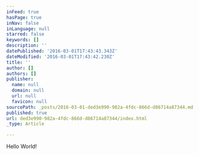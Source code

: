 ```yaml
---
inFeed: true
hasPage: true
inNav: false
inLanguage: null
starred: false
keywords: []
description: ''
datePublished: '2016-03-01T17:43:43.343Z'
dateModified: '2016-03-01T17:43:42.230Z'
title: ''
author: []
authors: []
publisher:
  name: null
  domain: null
  url: null
  favicon: null
sourcePath: _posts/2016-03-01-ded3e990-982a-4fdc-866d-d86714a87344.md
published: true
url: ded3e990-982a-4fdc-866d-d86714a87344/index.html
_type: Article

---
```

Hello World!